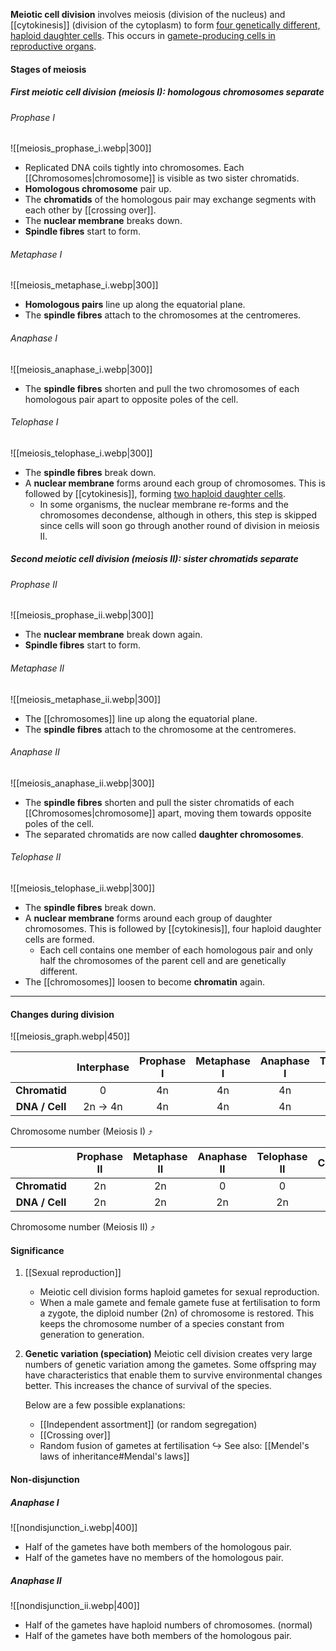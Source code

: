 **Meiotic cell division** involves meiosis (division of the nucleus) and [[cytokinesis]] (division of the cytoplasm) to form <u>four genetically different, haploid daughter cells</u>. This occurs in <u>gamete-producing cells in reproductive organs</u>.

#### Stages of meiosis
##### First meiotic cell division (meiosis I): homologous chromosomes separate
###### Prophase I
![[meiosis_prophase_i.webp|300]]
- Replicated DNA coils tightly into chromosomes.
  Each [[Chromosomes|chromosome]] is visible as two sister chromatids.
- **Homologous chromosome** pair up.
- The **chromatids** of the homologous pair may exchange segments with each other by [[crossing over]].
- The **nuclear membrane** breaks down.
- **Spindle fibres** start to form.

###### Metaphase I
![[meiosis_metaphase_i.webp|300]]
- **Homologous pairs** line up along the equatorial plane.
- The **spindle fibres** attach to the chromosomes at the centromeres.

###### Anaphase I
![[meiosis_anaphase_i.webp|300]]
- The **spindle fibres** shorten and pull the two chromosomes of each homologous pair apart to opposite poles of the cell.

###### Telophase I
![[meiosis_telophase_i.webp|300]]
- The **spindle fibres** break down.
- A **nuclear membrane** forms around each group of chromosomes. This is followed by [[cytokinesis]], forming <u>two haploid daughter cells</u>.
	- In some organisms, the nuclear membrane re-forms and the chromosomes decondense, although in others, this step is skipped since cells will soon go through another round of division in meiosis II.

##### Second meiotic cell division (meiosis II): sister chromatids separate
###### Prophase II
![[meiosis_prophase_ii.webp|300]]
- The **nuclear membrane** break down again.
- **Spindle fibres** start to form.

###### Metaphase II
![[meiosis_metaphase_ii.webp|300]]
- The [[chromosomes]] line up along the equatorial plane.
- The **spindle fibres** attach to the chromosome at the centromeres.

###### Anaphase II
![[meiosis_anaphase_ii.webp|300]]
- The **spindle fibres** shorten and pull the sister chromatids of each [[Chromosomes|chromosome]] apart, moving them towards opposite poles of the cell.
- The separated chromatids are now called **daughter chromosomes**.

###### Telophase II
![[meiosis_telophase_ii.webp|300]]
- The **spindle fibres** break down.
- A **nuclear membrane** forms around each group of daughter chromosomes. This is followed by [[cytokinesis]], four haploid daughter cells are formed.
	- Each cell contains one member of each homologous pair and only half the chromosomes of the parent cell and are genetically different.
- The [[chromosomes]] loosen to become **chromatin** again.


<hr>

#### Changes during division
![[meiosis_graph.webp|450]]

|                | Interphase | Prophase I | Metaphase I | Anaphase I | Telophase I | Cytokinesis |
| :------------: | :--------: | :--------: | :---------: | :--------: | :---------: | :---------: |
| **Chromatid**  |     0      |     4n     |     4n      |     4n     |     4n      |   4n → 2n   |
| **DNA / Cell** |  2n → 4n   |     4n     |     4n      |     4n     |     4n      |   4n → 2n   |
Chromosome number (Meiosis I) ⤴

|                | Prophase II | Metaphase II | Anaphase II | Telophase II | Cytokinesis |
| :------------: | :---------: | :----------: | :---------: | :----------: | :---------: |
| **Chromatid**  |     2n      |      2n      |      0      |      0       |      0      |
| **DNA / Cell** |     2n      |      2n      |     2n      |      2n      |   2n → n    |
Chromosome number (Meiosis II) ⤴


#### Significance
1. [[Sexual reproduction]]
   - Meiotic cell division forms haploid gametes for sexual reproduction.
   - When a male gamete and female gamete fuse at fertilisation to form a zygote, the diploid number (2n) of chromosome is restored. This keeps the chromosome number of a species constant from generation to generation.

2. **Genetic variation (speciation)**
   Meiotic cell division creates very large numbers of genetic variation among the gametes. Some offspring may have characteristics that enable them to survive environmental changes better. This increases the chance of survival of the species.
   
   Below are a few possible explanations:
   - [[Independent assortment]] (or random segregation)
   - [[Crossing over]]
   - Random fusion of gametes at fertilisation
   ↪️ See also: [[Mendel's laws of inheritance#Mendal's laws]]

#### Non-disjunction
##### Anaphase I
![[nondisjunction_i.webp|400]]
- Half of the gametes have both members of the homologous pair.
- Half of the gametes have no members of the homologous pair.

##### Anaphase II
![[nondisjunction_ii.webp|400]]
- Half of the gametes have haploid numbers of chromosomes. (normal)
- Half of the gametes have both members of the homologous pair.

